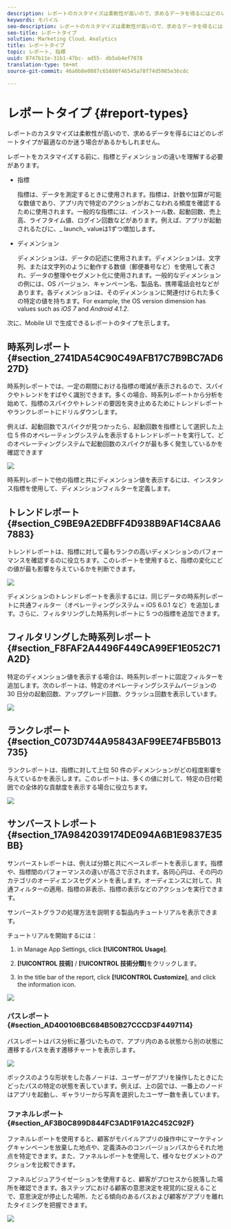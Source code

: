 ```yaml
---
description: レポートのカスタマイズは柔軟性が高いので、求めるデータを得るにはどのレポートタイプが最適なのか迷う場合があるかもしれません。
keywords: モバイル
seo-description: レポートのカスタマイズは柔軟性が高いので、求めるデータを得るにはどのレポートタイプが最適なのか迷う場合があるかもしれません。
seo-title: レポートタイプ
solution: Marketing Cloud、Analytics
title: レポートタイプ
topic: レポート, 指標
uuid: 8747b11e-31b1-47bc- ad55- db5ab4ef7078
translation-type: tm+mt
source-git-commit: 46a0b8e0087c65880f46545a78f74d5985e36cdc

---
```



# レポートタイプ {#report-types}

レポートのカスタマイズは柔軟性が高いので、求めるデータを得るにはどのレポートタイプが最適なのか迷う場合があるかもしれません。

レポートをカスタマイズする前に、指標とディメンションの違いを理解する必要があります。

* 指標

   指標は、データを測定するときに使用されます。指標は、計数や加算が可能な数値であり、アプリ内で特定のアクションがおこなわれる頻度を確認するために使用されます。一般的な指標には、インストール数、起動回数、売上高、ライフタイム値、ログイン回数などがあります。例えば、アプリが起動されるたびに、_ launch_ valueは1ずつ増加します。

* ディメンション

   ディメンションは、データの記述に使用されます。ディメンションは、文字列、または文字列のように動作する数値（郵便番号など）を使用して表され、データの整理やセグメント化に使用されます。一般的なディメンションの例には、OS バージョン、キャンペーン名、製品名、携帯電話会社などがあります。各ディメンションは、そのディメンションに関連付けられた多くの特定の値を持ちます。For example, the OS version dimension has values such as _iOS 7_ and _Android 4.1.2_.

次に、Mobile UI で生成できるレポートのタイプを示します。

## 時系列レポート {#section_2741DA54C90C49AFB17C7B9BC7AD627D}

時系列レポートでは、一定の期間における指標の増減が表示されるので、スパイクやトレンドをすばやく識別できます。多くの場合、時系列レポートから分析を始めて、指標のスパイクやトレンドの要因を突き止めるためにトレンドレポートやランクレポートにドリルダウンします。

例えば、起動回数でスパイクが見つかったら、起動回数を指標として選択した上位 5 件のオペレーティングシステムを表示するトレンドレポートを実行して、どのオペレーティングシステムで起動回数のスパイクが最も多く発生しているかを確認できます

![](assets/overtime.png)

時系列レポートで他の指標と共にディメンション値を表示するには、インスタンス指標を使用して、ディメンションフィルターを定義します。

## トレンドレポート {#section_C9BE9A2EDBFF4D938B9AF14C8AA67883}

トレンドレポートは、指標に対して最もランクの高いディメンションのパフォーマンスを確認するのに役立ちます。このレポートを使用すると、指標の変化にどの値が最も影響を与えているかを判断できます。

![](assets/trended.png)

ディメンションのトレンドレポートを表示するには、同じデータの時系列レポートに共通フィルター（オペレーティングシステム = iOS 6.0.1 など）を追加します。さらに、フィルタリングした時系列レポートに 5 つの指標を追加できます。

## フィルタリングした時系列レポート {#section_F8FAF2A4496F449CA99EF1E052C71A2D}

特定のディメンション値を表示する場合は、時系列レポートに固定フィルターを追加します。次のレポートは、特定のオペレーティングシステムバージョンの 30 日分の起動回数、アップグレード回数、クラッシュ回数を表示しています。

![](assets/overtime-filter.png)

## ランクレポート {#section_C073D744A95843AF99EE74FB5B013735}

ランクレポートは、指標に対して上位 50 件のディメンションがどの程度影響を与えているかを表示します。このレポートは、多くの値に対して、特定の日付範囲での全体的な貢献度を表示する場合に役立ちます。

![](assets/ranked.png)

## サンバーストレポート {#section_17A9842039174DE094A6B1E9837E35BB}

サンバーストレポートは、例えば分類と共にベースレポートを表示します。指標や、指標間のパフォーマンスの違いが高さで示されます。各同心円は、その円のカテゴリのオーディエンスセグメントを表します。オーディエンスに対して、共通フィルターの適用、指標の非表示、指標の表示などのアクションを実行できます。

サンバーストグラフの処理方法を説明する製品内チュートリアルを表示できます。

チュートリアルを開始するには：

1. in Manage App Settings, click **[!UICONTROL Usage]**.

1. **[!UICONTROL 技術]** / **[!UICONTROL 技術分類]**&#x200B;をクリックします。
1. In the title bar of the report, click **[!UICONTROL Customize]**, and click the information icon.

![](assets/report_technology.png)

### パスレポート {#section_AD400106BC684B50B27CCCD3F4497114}

パスレポートはパス分析に基づいたもので、アプリ内のある状態から別の状態に遷移するパスを表す遷移チャートを表示します。

![](assets/action_paths.png)

ボックスのような形状をした各ノードは、ユーザーがアプリを操作したときにたどったパスの特定の状態を表しています。例えば、上の図では、一番上のノードはアプリを起動し、ギャラリーから写真を選択したユーザー数を表しています。

### ファネルレポート {#section_AF3B0C899D844FC3AD1F91A2C452C92F}

ファネルレポートを使用すると、顧客がモバイルアプリの操作中にマーケティングキャンペーンを放棄した地点や、定義済みのコンバージョンパスからそれた地点を特定できます。また、ファネルレポートを使用して、様々なセグメントのアクションを比較できます。

ファネルビジュアライゼーションを使用すると、顧客がプロセスから脱落した場所を確認できます。各ステップにおける顧客の意思決定を視覚的に捉えることで、意思決定が停止した場所、たどる傾向のあるパスおよび顧客がアプリを離れたタイミングを把握できます。

![](assets/funnel.png)
